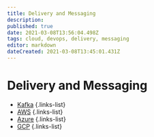 ```yaml
---
title: Delivery and Messaging
description: 
published: true
date: 2021-03-08T13:56:04.498Z
tags: cloud, devops, delivery, messaging
editor: markdown
dateCreated: 2021-03-08T13:45:01.431Z
---
```


# Delivery and Messaging
- [Kafka](/training/cloud_and_devops/tbd)
{.links-list}
- [AWS](/training/cloud_and_devops/delivery_and_messaging/aws)
{.links-list}
- [Azure](/training/cloud_and_devops/delivery_and_messaging/azure)
{.links-list}
- [GCP](/training/cloud_and_devops/delivery_and_messaging/gcp)
{.links-list}